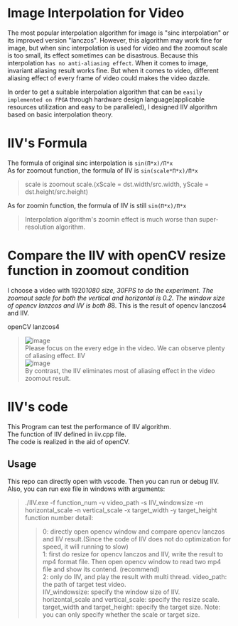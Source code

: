 # Image Interpolation for Video
The most popular interpolation algorithm for image is "sinc interpolation" or its improved version "lanczos". However, this algorithm may work fine for image, but when sinc interpolation is used for video and the zoomout scale is too small, its effect sometimes can be disastrous. Because this interpolation `has no anti-aliasing effect`. When it comes to image, invariant aliasing result works fine. But when it comes to video, different aliasing effect of every frame of video could makes the video dazzle.  
  
In order to get a suitable interpolation algorithm that can be `easily implemented on FPGA` through hardware design language(applicable resources utilization and easy to be paralleled), I designed IIV algorithm based on basic interpolation theory.  

  
# IIV's Formula
The formula of original sinc interpolation is `sin(Π*x)/Π*x`  
As for zoomout function, the formula of IIV is `sin(scale*Π*x)/Π*x`  
>scale is zoomout scale.(xScale = dst.width/src.width, yScale = dst.height/src.height)  
  
As for zoomin function, the formula of IIV is still `sin(Π*x)/Π*x`  
>Interpolation algorithm's zoomin effect is much worse than super-resolution algorithm.

# Compare the IIV with openCV resize function in zoomout condition
I choose a video with 1920*1080 size, 30FPS to do the experiment. The zoomout sacle for both the vertical and horizontal is 0.2. The window size of opencv lanzcos and IIV is both 8*8. This is the result of opencv lanczos4 and IIV.  

openCV lanzcos4  
>![image](https://github.com/ZivFung/IIV/blob/master/opencv_lanczos.gif)  
>Please focus on the every edge in the video. We can observe plenty of aliasing effect.
IIV  
>![image](https://github.com/ZivFung/IIV/blob/master/IIV.gif)  
>By contrast, the IIV eliminates most of aliasing effect in the video zoomout result.

# IIV's code
This Program can test the performance of IIV algorithm.  
The function of IIV defined in iiv.cpp file.  
The code is realized in the aid of openCV.  
## Usage
This repo can directly open with vscode. Then you can run or debug IIV.  
Also, you can run exe file in windows with arguments:  
>./IIV.exe -f function_num -v video_path -s IIV_windowsize -m horizontal_scale -n vertical_scale -x target_width -y target_height  
>function number detail:  
>>0: directly open opencv window and compare opencv lanczos and IIV result.(Since the code of IIV does not do optimization for speed, it will running to slow)  
>>1: first do resize for opencv lanczos and IIV, write the result to mp4 format file. Then open opencv window to read two mp4 file and show its contend. (recommend)  
>>2: only do IIV, and play the result with multi thread.
>video_path: the path of target test video.  
>IIV_windowsize: specify the window size of IIV.  
>horizontal_scale and vertical_scale: specify the resize scale.
>target_width and target_height: specify the target size.
>Note: you can only specify whether the scale or target size.
